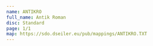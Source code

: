 ```yaml
---
name: ANTIKRO
full_name: Antik Roman
disc: Standard
page: 1/1
map: https://sdo.dseiler.eu/pub/mappings/ANTIKRO.TXT
---
```

